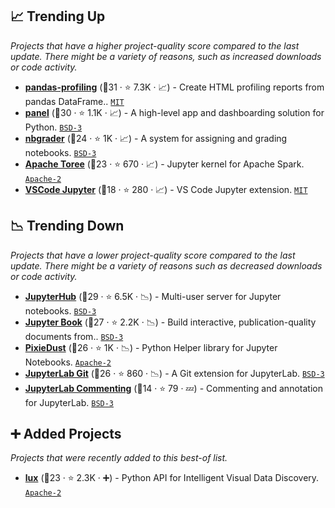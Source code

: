 ## 📈 Trending Up

_Projects that have a higher project-quality score compared to the last update. There might be a variety of reasons, such as increased downloads or code activity._

- <b><a href="https://github.com/pandas-profiling/pandas-profiling">pandas-profiling</a></b> (🥇31 ·  ⭐ 7.3K · 📈) - Create HTML profiling reports from pandas DataFrame.. <code><a href="http://bit.ly/34MBwT8">MIT</a></code>
- <b><a href="https://github.com/holoviz/panel">panel</a></b> (🥈30 ·  ⭐ 1.1K · 📈) - A high-level app and dashboarding solution for Python. <code><a href="http://bit.ly/3aKzpTv">BSD-3</a></code>
- <b><a href="https://github.com/jupyter/nbgrader">nbgrader</a></b> (🥈24 ·  ⭐ 1K · 📈) - A system for assigning and grading notebooks. <code><a href="http://bit.ly/3aKzpTv">BSD-3</a></code>
- <b><a href="https://github.com/apache/incubator-toree">Apache Toree</a></b> (🥇23 ·  ⭐ 670 · 📈) - Jupyter kernel for Apache Spark. <code><a href="http://bit.ly/3nYMfla">Apache-2</a></code>
- <b><a href="https://github.com/microsoft/vscode-jupyter">VSCode Jupyter</a></b> (🥉18 ·  ⭐ 280 · 📈) - VS Code Jupyter extension. <code><a href="http://bit.ly/34MBwT8">MIT</a></code>

## 📉 Trending Down

_Projects that have a lower project-quality score compared to the last update. There might be a variety of reasons such as decreased downloads or code activity._

- <b><a href="https://github.com/jupyterhub/jupyterhub">JupyterHub</a></b> (🥈29 ·  ⭐ 6.5K · 📉) - Multi-user server for Jupyter notebooks. <code><a href="http://bit.ly/3aKzpTv">BSD-3</a></code>
- <b><a href="https://github.com/executablebooks/jupyter-book">Jupyter Book</a></b> (🥈27 ·  ⭐ 2.2K · 📉) - Build interactive, publication-quality documents from.. <code><a href="http://bit.ly/3aKzpTv">BSD-3</a></code>
- <b><a href="https://github.com/pixiedust/pixiedust">PixieDust</a></b> (🥈26 ·  ⭐ 1K · 📉) - Python Helper library for Jupyter Notebooks. <code><a href="http://bit.ly/3nYMfla">Apache-2</a></code>
- <b><a href="https://github.com/jupyterlab/jupyterlab-git">JupyterLab Git</a></b> (🥇26 ·  ⭐ 860 · 📉) - A Git extension for JupyterLab. <code><a href="http://bit.ly/3aKzpTv">BSD-3</a></code>
- <b><a href="https://github.com/jupyterlab/jupyterlab-commenting">JupyterLab Commenting</a></b> (🥉14 ·  ⭐ 79 · 💤) - Commenting and annotation for JupyterLab. <code><a href="http://bit.ly/3aKzpTv">BSD-3</a></code>

## ➕ Added Projects

_Projects that were recently added to this best-of list._

- <b><a href="https://github.com/lux-org/lux">lux</a></b> (🥈23 ·  ⭐ 2.3K · ➕) - Python API for Intelligent Visual Data Discovery. <code><a href="http://bit.ly/3nYMfla">Apache-2</a></code>


